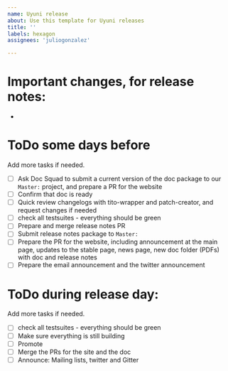 ```yaml
---
name: Uyuni release
about: Use this template for Uyuni releases
title: ''
labels: hexagon
assignees: 'juliogonzalez'

---
```


# Important changes, for release notes:

- 

# ToDo some days before

Add more tasks if needed.

- [ ] Ask Doc Squad to submit a current version of the doc package to our `Master:` project, and prepare a PR for the website
- [ ] Confirm that doc is ready
- [ ] Quick review changelogs with tito-wrapper and patch-creator, and request changes if needed
- [ ] check all testsuites - everything should be green
- [ ] Prepare and merge release notes PR
- [ ] Submit release notes package to `Master:`
- [ ] Prepare the PR for the website, including announcement at the main page, updates to the stable page, news page, new doc folder (PDFs) with doc and release notes
- [ ] Prepare the email announcement and the twitter announcement

# ToDo during release day:

Add more tasks if needed.

- [ ] check all testsuites - everything should be green
- [ ] Make sure everything is still building
- [ ] Promote
- [ ] Merge the PRs for the site and the doc
- [ ] Announce: Mailing lists, twitter and Gitter
